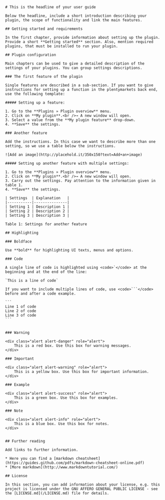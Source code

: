     # This is the headline of your user guide
     
    Below the headline, include a short introduction describing your plugin, the scope of functionality and link the main features.
     
    ## Getting started and requirements
     
    In the first chapter, provide information about setting up the plugin. Provide a short **Getting started** section. Also, mention required plugins, that must be installed to run your plugin.
     
    ## Plugin configuration
     
    Main chapters can be used to give a detailed description of the settings of your plugins. You can group settings descriptions.
     
    ### The first feature of the plugin
     
    Single features are described in a sub-section. If you want to give instructions for setting up a function in the plentymarkets back end, use the following template:
     
    ##### Setting up a feature:
     
    1. Go to the **Plugins » Plugin overview** menu.
    2. Click on **My plugin**.<br />→ A new window will open.
    3. Select a value from the **My plugin feature** drop-down.
    4. **Save** the settings.
     
    ### Another feature
     
    Add the instructions. In this case we want to describe more than one setting, so we use a table below the instructions.
     
    ![Add an image](http://placehold.it/350x150?text=Add+an+image)
     
    ##### Setting up another feature with multiple settings:
     
    1. Go to the **Plugins » Plugin overview** menu.
    2. Click on **My plugin**.<br />→ A new window will open.
    3. Carry out the settings. Pay attention to the information given in table 1.
    4. **Save** the settings.
     
    | Settings  | Explanation   |
    |-----------|---------------|
    | Setting 1 | Description 1 |
    | Setting 2 | Description 2 |
    | Setting 3 | Description 3 |
     
    Table 1: Settings for another feature
     
    ## Highlighting
     
    ### Boldface
     
    Use **bold** for highlighting UI texts, menus and options.
     
    ### Code
     
    A single line of code is highlighted using <code>`</code> at the beginning and at the end of the line:
     
    `This is a line of code`
     
    If you want to include multiple lines of code, use <code>```</code> before and after a code example.
     
    ```
    Line 1 of code
    Line 2 of code
    Line 3 of code
    ```
     
     
    ### Warning
     
    <div class="alert alert-danger" role="alert">
        This is a red box. Use this box for warning messages.
    </div>
     
    ### Important
     
    <div class="alert alert-warning" role="alert">
        This is a yellow box. Use this box for important information.
    </div>
     
    ### Example
     
    <div class="alert alert-success" role="alert">
        This is a green box. Use this box for examples.
    </div>
     
    ### Note
     
    <div class="alert alert-info" role="alert">
        This is a blue box. Use this box for notes.
    </div>
     
     
    ## Further reading
     
    Add links to further information.
     
    * Here you can find a [markdown cheatsheet](https://guides.github.com/pdfs/markdown-cheatsheet-online.pdf)
    * [More markdown](http://www.markdowntutorial.com/)
     
    ## License
     
    In this section, you can add information about your license, e.g. this project is licensed under the GNU AFFERO GENERAL PUBLIC LICENSE - see the [LICENSE.md](/LICENSE.md) file for details.